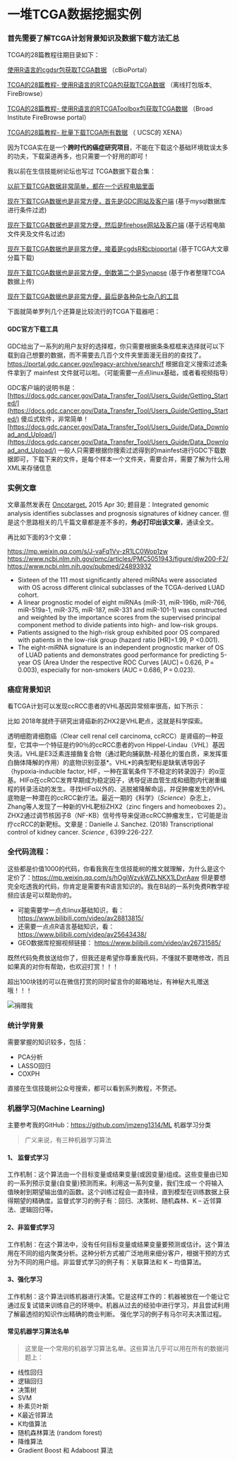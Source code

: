 # 一堆TCGA数据挖掘实例

### 首先需要了解TCGA计划背景知识及数据下载方法汇总

TCGA的28篇教程往期目录如下：

[使用R语言的cgdsr包获取TCGA数据](http://mp.weixin.qq.com/s?__biz=MzAxMDkxODM1Ng==&mid=2247486492&idx=1&sn=3a7251244377fdd4b2a3aa5c8cd1131a&chksm=9b484ca7ac3fc5b1a21202cf25ff15a8eec434424aa3e48787129fa6f5e66ebe57ffcb631772&scene=21#wechat_redirect)  （cBioPortal）

[TCGA的28篇教程- 使用R语言的RTCGA包获取TCGA数据](http://mp.weixin.qq.com/s?__biz=MzAxMDkxODM1Ng==&mid=2247486585&idx=1&sn=3035f6420904aad2c8161b362cdeb472&chksm=9b484cc2ac3fc5d479fc5bce3d68d4666b763652a21a55b281aad8c0c4df9b56b4d3b353cc4c&scene=21#wechat_redirect) （离线打包版本, FireBrowse）

[TCGA的28篇教程- 使用R语言的RTCGAToolbox包获取TCGA数据](http://mp.weixin.qq.com/s?__biz=MzAxMDkxODM1Ng==&mid=2247486728&idx=1&sn=3990dff5efccedc060443b7f3af3b6ee&chksm=9b484db3ac3fc4a51ee34ba578280d89ea6159a48d9dec1c7ecd5dbe208c53a1b36c439de75d&scene=21#wechat_redirect) （Broad Institute FireBrowse portal）

[ TCGA的28篇教程-  批量下载TCGA所有数据](http://mp.weixin.qq.com/s?__biz=MzAxMDkxODM1Ng==&mid=2247486746&idx=1&sn=b7c5ad7eff8cffb3620756f5feaff587&chksm=9b484da1ac3fc4b741a6e3b59ba1bf668a11e21eb610f1a1d4582e33d429c67c14e6659c0771&scene=21#wechat_redirect) （ UCSC的 XENA）

因为TCGA实在是一个**跨时代的癌症研究项目**，不能在下载这个基础环境耽误太多的功夫，下载渠道再多，也只需要一个好用的即可！

我以前在生信技能树论坛也写过 TCGA数据下载合集：

[以前下载TCGA数据非常简单，都在一个远程电脑里面](http://www.biotrainee.com/thread-820-1-1.html)

[现在下载TCGA数据也是非常方便，首先是GDC网站及客户端](http://www.biotrainee.com/thread-821-1-1.html) (基于mysql数据库进行条件过滤)

[现在下载TCGA数据也是非常方便，然后是firehose网站及客户端](http://www.biotrainee.com/thread-822-1-2.html) (基于远程电脑文件夹及文件名过滤)

[现在下载TCGA数据也是非常方便，接着是cgdsR和cbioportal](http://www.biotrainee.com/thread-824-1-3.html) (基于TCGA大文章分篇下载)

[现在下载TCGA数据也是非常方便，倒数第二个是Synapse](http://www.biotrainee.com/thread-825-1-3.html) (基于作者整理TCGA数据上传)

[现在下载TCGA数据也是非常方便，最后是各种杂七杂八的工具](http://www.biotrainee.com/thread-826-1-3.html) 

 下面就简单罗列几个还算是比较流行的TCGA下载器吧：

#### GDC官方下载工具

GDC给出了一系列的用户友好的选择框，你只需要根据条条框框来选择就可以下载到自己想要的数据，而不需要去几百个文件夹里面漫无目的的查找了。 <https://portal.gdc.cancer.gov/legacy-archive/search/f>  根据自定义搜索过滤条件拿到了 mainfest 文件就可以啦。（可能需要一点点linux基础，或者看视频指导）

GDC客户端的说明书是：[https://docs.gdc.cancer.gov/Data_Transfer_Tool/Users_Guide/Getting_Started/](https://docs.gdc.cancer.gov/Data_Transfer_Tool/Users_Guide/Getting_Started/) 
傻瓜式软件，非常简单！
[https://docs.gdc.cancer.gov/Data_Transfer_Tool/Users_Guide/Data_Download_and_Upload/](https://docs.gdc.cancer.gov/Data_Transfer_Tool/Users_Guide/Data_Download_and_Upload/)
一般人只需要根据你搜索过滤得到的mainfest进行GDC下载数据即可，下载下来的文件，是每个样本一个文件夹，需要合并，需要了解为什么用XML来存储信息

### 实例文章

文章虽然发表在 [Oncotarget.](https://www.ncbi.nlm.nih.gov/pubmed/25826081#) 2015 Apr 30; 题目是：Integrated genomic analysis identifies subclasses and prognosis signatures of kidney cancer. 但是这个思路相关的几千篇文章都是差不多的，**务必打印出该文章**，通读全文。

再比如下面的3个文章：

 https://mp.weixin.qq.com/s/J-vaFq1Vv-zR1LC0Wop1zw
 https://www.ncbi.nlm.nih.gov/pmc/articles/PMC5051943/figure/djw200-F2/
 https://www.ncbi.nlm.nih.gov/pubmed/24893932

- Sixteen of the 111 most significantly altered miRNAs were associated with OS across different clinical subclasses of the TCGA-derived LUAD cohort. 
- A linear prognostic model of eight miRNAs (miR-31, miR-196b, miR-766, miR-519a-1, miR-375, miR-187, miR-331 and miR-101-1) was constructed and weighted by the importance scores from the supervised principal component method to divide patients into high- and low-risk groups. 
- Patients assigned to the high-risk group exhibited poor OS compared with patients in the low-risk group (hazard ratio [HR]=1.99, P <0.001). 
- The eight-miRNA signature is an independent prognostic marker of OS of LUAD patients and demonstrates good performance for predicting 5-year OS (Area Under the respective ROC Curves [AUC] = 0.626, P = 0.003), especially for non-smokers (AUC = 0.686, P = 0.023).

### 癌症背景知识

看TCGA计划可以发现ccRCC患者的VHL基因异常频率很高，如下所示：



比如 2018年就终于研究出肾癌新的ZHX2是VHL靶点，这就是科学探索。

透明细胞肾细胞癌（Clear cell renal cell carcinoma, ccRCC）是肾癌的一种亚型，它其中一个特征是约90％的ccRCC患者的von Hippel-Lindau（*VHL*）基因失活。VHL是E3泛素连接酶复合物（通过靶向脯氨酰-羟基化的蛋白质，来发挥蛋白酶体降解的作用）的底物识别亚基*。VHL*的典型靶标是缺氧诱导因子（hypoxia-inducible factor, HIF，一种在富氧条件下不稳定的转录因子）的α亚基。HIFα在ccRCC发育早期成为稳定因子，诱导促进血管生成和细胞内代谢重编程的转录活动的发生。寻找HIFα以外的、逃脱被降解命运，并促肿瘤发生的VHL底物是一种潜在的ccRCC新疗法。最近一期的《科学》（*Science*）杂志上，Zhang等人发现了一种新的VHL靶标ZHX2（zinc fingers and homeoboxes 2）。ZHX2通过调节核因子B（NF-KB）信号传导来促进ccRCC肿瘤发生，它可能是治疗ccRCC的新靶标。文章是：Danielle J. Sanchez. (2018) Transcriptional control of kidney cancer. *Science ,* 6399:226-227. 

### 全代码流程：

这些都是价值1000的代码，你看我我在生信技能树的推文就理解，为什么是这个定价了：https://mp.weixin.qq.com/s/hOgiWzvkWZLNKX1LDvrAaw  但是要想完全吃透我的代码，你肯定是需要有R语言知识的。我在B站的一系列免费R教学视频应该是可以帮助你的。

- 可能需要学一点点linux基础知识，看：<https://www.bilibili.com/video/av28813815/>
- 还需要一点点R语言基础知识，看：<https://www.bilibili.com/video/av25643438/>
- GEO数据库挖掘视频链接： <https://www.bilibili.com/video/av26731585/>

既然代码免费放送给你了，但我还是希望你尊重我代码，不懂就不要瞎修改，而且如果真的对你有帮助，也欢迎打赏！！！

超出100块钱的可以在微信打赏的同时留言你的邮箱地址，有神秘大礼赠送哦！！！

![捐赠我](http://www.bio-info-trainee.com/wp-content/uploads/2016/09/jimmy-donate.jpg)

### 统计学背景

需要掌握的知识较多，包括：

- PCA分析
- LASSO回归
- COXPH

直接在生信技能树公众号搜索，都可以看到系列教程，不赘述。

### 机器学习(Machine Learning)

主要参考我的GitHub：https://github.com/jmzeng1314/ML  机器学习分类

> 广义来说，有三种机器学习算法

#### 1、 监督式学习

工作机制：这个算法由一个目标变量或结果变量(或因变量)组成。这些变量由已知的一系列预示变量(自变量)预测而来。利用这一系列变量，我们生成一 个将输入值映射到期望输出值的函数。这个训练过程会一直持续，直到模型在训练数据上获得期望的精确度。监督式学习的例子有：回归、决策树、随机森林、K – 近邻算法、逻辑回归等。

#### 2、非监督式学习

工作机制：在这个算法中，没有任何目标变量或结果变量要预测或估计。这个算法用在不同的组内聚类分析。这种分析方式被广泛地用来细分客户，根据干预的方式分为不同的用户组。非监督式学习的例子有：关联算法和 K – 均值算法。

#### 3、强化学习

工作机制：这个算法训练机器进行决策。它是这样工作的：机器被放在一个能让它通过反复试错来训练自己的环境中。机器从过去的经验中进行学习，并且尝试利用了解最透彻的知识作出精确的商业判断。 强化学习的例子有马尔可夫决策过程。

#### 常见机器学习算法名单

> 这里是一个常用的机器学习算法名单。这些算法几乎可以用在所有的数据问题上：

- 线性回归
- 逻辑回归
- 决策树
- SVM
- 朴素贝叶斯
- K最近邻算法
- K均值算法
- 随机森林算法 (random forest)
- 降维算法
- Gradient Boost 和 Adaboost 算法
